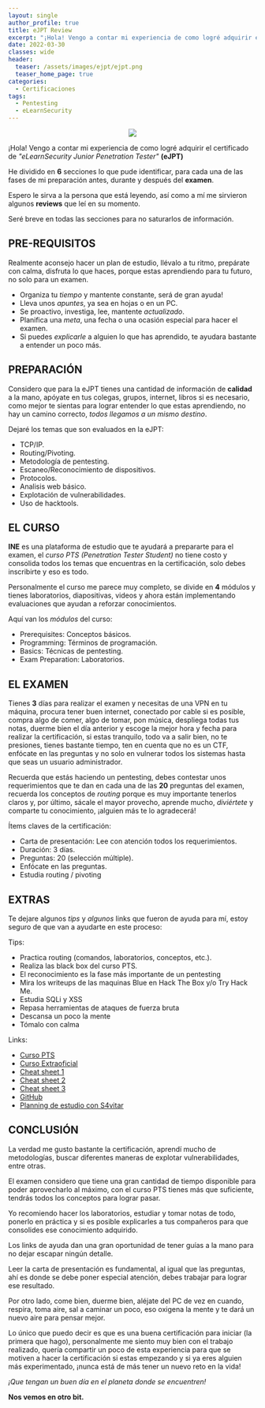 ```yaml
---
layout: single
author_profile: true
title: eJPT Review
excerpt: "¡Hola! Vengo a contar mi experiencia de como logré adquirir el certificado de eLearnSecurity Junior Penetration Tester (eJPT)"
date: 2022-03-30
classes: wide
header:
  teaser: /assets/images/ejpt/ejpt.png
  teaser_home_page: true
categories:
  - Certificaciones
tags:
  - Pentesting
  - eLearnSecurity
---
```


<p align="center">
<img src="/assets/images/ejpt/ejpt.png">
</p>

¡Hola!
Vengo a contar mi experiencia de como logré adquirir el certificado de *"eLearnSecurity Junior Penetration Tester"* **(eJPT)**

He dividido en **6** secciones lo que pude identificar, para cada una de las fases de mi preparación antes, durante y después del **examen**.

Espero le sirva a la persona que está leyendo, así como a mí me sirvieron algunos **reviews** que leí en su momento.

Seré breve en todas las secciones para no saturarlos de información.

## PRE-REQUISITOS

Realmente aconsejo hacer un plan de estudio, llévalo a tu ritmo, prepárate con calma, disfruta lo que haces, porque estas aprendiendo para tu futuro, no solo para un examen.

* Organiza tu *tiempo* y mantente constante, será de gran ayuda!
* Lleva unos *apuntes*, ya sea en hojas o en un PC.
* Se proactivo, investiga, lee, mantente *actualizado*.
* Planifica una *meta*, una fecha o una ocasión especial para hacer el examen.
* Si puedes *explicarle* a alguien lo que has aprendido, te ayudara bastante a entender un poco más.

## PREPARACIÓN

Considero que para la eJPT tienes una cantidad de información de **calidad** a la mano, apóyate en tus colegas, grupos, internet, libros si es necesario, como mejor te sientas para lograr entender lo que estas aprendiendo, no hay un camino correcto, *todos llegamos a un mismo destino*.

Dejaré los temas que son evaluados en la eJPT:

* TCP/IP.
* Routing/Pivoting.
* Metodología de pentesting.
* Escaneo/Reconocimiento de dispositivos.
* Protocolos.
* Analisis web básico.
* Explotación de vulnerabilidades.
* Uso de hacktools.

## EL CURSO

**INE** es una plataforma de estudio que te ayudará a prepararte para el examen, el *curso PTS (Penetration Tester Student)* no tiene costo y consolida todos los temas que encuentras en la certificación, solo debes inscribirte y eso es todo.

Personalmente el curso me parece muy completo, se divide en **4** módulos y tienes laboratorios, diapositivas, videos y ahora están implementando evaluaciones que ayudan a reforzar conocimientos.

Aquí van los *módulos* del curso:

* Prerequisites: Conceptos básicos.
* Programming: Términos de programación.
* Basics: Técnicas de pentesting.
* Exam Preparation: Laboratorios.

## EL EXAMEN

Tienes **3** días para realizar el examen y necesitas de una VPN en tu máquina, procura tener buen internet, conectado por cable si es posible, compra algo de comer, algo de tomar, pon música, despliega todas tus notas, duerme bien el día anterior y escoge la mejor hora y fecha para realizar la certificación, si estas tranquilo, todo va a salir bien, no te presiones, tienes bastante tiempo, ten en cuenta que no es un CTF, enfócate en las preguntas y no solo en vulnerar todos los sistemas hasta que seas un usuario administrador. 

Recuerda que estás haciendo un pentesting, debes contestar unos requerimientos que te dan en cada una de las **20** preguntas del examen, recuerda los conceptos de *routing* porque es muy importante tenerlos claros y, por último, sácale el mayor provecho, aprende mucho, *diviértete* y comparte tu conocimiento, ¡alguien más te lo agradecerá!

Ítems claves de la certificación:

* Carta de presentación: Lee con atención todos los requerimientos.
* Duración: 3 días.
* Preguntas: 20 (selección múltiple).
* Enfócate en las preguntas.
* Estudia routing / pivoting

## EXTRAS

Te dejare algunos *tips* y *algunos* links que fueron de ayuda para mí, estoy seguro de que van a ayudarte en este proceso:

Tips:

* Practica routing (comandos, laboratorios, conceptos, etc.).
* Realiza las black box del curso PTS.
* El reconocimiento es la fase más importante de un pentesting
* Mira los writeups de las maquinas Blue en Hack The Box y/o Try Hack Me.
* Estudia SQLi y XSS
* Repasa herramientas de ataques de fuerza bruta
* Descansa un poco la mente
* Tómalo con calma

Links:

* [Curso PTS](https://my.ine.com/CyberSecurity/learning-paths/a223968e-3a74-45ed-884d-2d16760b8bbd/penetration-testing-student)
* [Curso Extraoficial](https://www.notion.so/course-PTSv4-22ad4ca2ce3e4fe0a5e369217b41c9b3)
* [Cheat sheet 1](https://www.marabellisec.com/)
* [Cheat sheet 2](https://githubmemory.com/repo/tejasanerao/eJPT-Cheatsheet)
* [Cheat sheet 3](https://kentosec.com/2019/08/04/how-to-pass-the-ejpt/)
* [GitHub](https://github.com/search?q=ejpt)
* [Planning de estudio con S4vitar](https://docs.google.com/spreadsheets/d/1dzvaGlT_0xnT-PGO27Z_4prHgA8PHIpErmoWdlUrSoA/edit#gid=0)

## CONCLUSIÓN

La verdad me gusto bastante la certificación, aprendí mucho de metodologías, buscar diferentes maneras de explotar vulnerabilidades, entre otras.

El examen considero que tiene una gran cantidad de tiempo disponible para poder aprovecharlo al máximo, con el curso PTS tienes más que suficiente, tendrás todos los conceptos para lograr pasar. 

Yo recomiendo hacer los laboratorios, estudiar y tomar notas de todo, ponerlo en práctica y si es posible explicarles a tus compañeros para que consolides ese conocimiento adquirido. 

Los links de ayuda dan una gran oportunidad de tener guías a la mano para no dejar escapar ningún detalle. 

Leer la carta de presentación es fundamental, al igual que las preguntas, ahí es donde se debe poner especial atención, debes trabajar para lograr ese resultado. 

Por otro lado, come bien, duerme bien, aléjate del PC de vez en cuando, respira, toma aire, sal a caminar un poco, eso oxigena la mente y te dará un nuevo aire para pensar mejor.

Lo único que puedo decir es que es una buena certificación para iniciar (la primera que hago), personalmente me siento muy bien con el trabajo realizado, quería compartir un poco de esta experiencia para que se motiven a hacer la certificación si estas empezando y si ya eres alguien más experimentado, ¡nunca está de más tener un nuevo reto en la vida!


_¡Que tengan un buen día en el planeta donde se encuentren!_

**Nos vemos en otro bit.**
